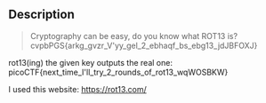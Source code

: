 ## Description

> Cryptography can be easy, do you know what ROT13 is? cvpbPGS{arkg_gvzr_V'yy_gel_2_ebhaqf_bs_ebg13_jdJBFOXJ}

rot13(ing) the given key outputs the real one: picoCTF{next_time_I'll_try_2_rounds_of_rot13_wqWOSBKW}

I used this website: https://rot13.com/
